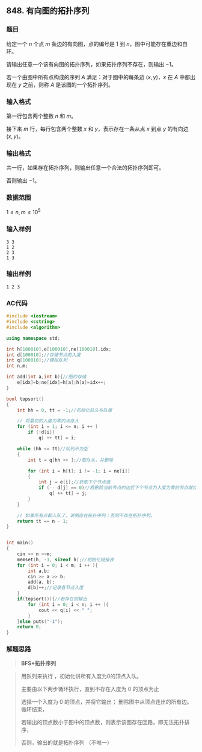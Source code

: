 ##  848. 有向图的拓扑序列

### 题目

给定一个 $n$ 个点 $m$ 条边的有向图，点的编号是 $1$ 到 $n$，图中可能存在重边和自环。

请输出任意一个该有向图的拓扑序列，如果拓扑序列不存在，则输出 $−1$。

若一个由图中所有点构成的序列 $A$ 满足：对于图中的每条边 $(x,y)$，$x$ 在 $A$ 中都出现在 $y$ 之前，则称 $A$ 是该图的一个拓扑序列。

### 输入格式

第一行包含两个整数 $n$ 和 $m$。

接下来 $m$ 行，每行包含两个整数 $x$ 和 $y$，表示存在一条从点 $x$ 到点 $y$ 的有向边 $(x,y)$。

### 输出格式

共一行，如果存在拓扑序列，则输出任意一个合法的拓扑序列即可。

否则输出 $−1$。

### 数据范围

$1≤n,m≤10^5$

### 输入样例

```
3 3
1 2
2 3
1 3
```

### 输出样例

```
1 2 3
```

### AC代码

```c++
#include <iostream>
#include <cstring>
#include <algorithm>

using namespace std;

int h[100010],e[100010],ne[100010],idx;
int d[100010];//存储节点的入度
int q[100010];//模拟队列
int n,m;

int add(int a,int b){//图的存储
    e[idx]=b;ne[idx]=h[a];h[a]=idx++;
}

bool topsort()
{
    int hh = 0, tt = -1;//初始化队头与队尾

    // 将最初的入度为零的点存入
    for (int i = 1; i <= n; i ++ )
        if (!d[i])
            q[ ++ tt] = i;

    while (hh <= tt)//队列不为空
    {
        int t = q[hh ++ ];//取队头，并删除

        for (int i = h[t]; i != -1; i = ne[i])
        {
            int j = e[i];//获取下个节点值
            if (-- d[j] == 0)//若删除当前节点的边后下个节点为入度为零的节点就存入队列
                q[ ++ tt] = j;
        }
    }

    // 如果所有点都入队了，说明存在拓扑序列；否则不存在拓扑序列。
    return tt == n - 1;
}


int main()
{
    cin >> n >>m;
    memset(h, -1, sizeof h);//初始化链接表
    for (int i = 0; i < m; i ++ ){
        int a,b;
        cin >> a >> b;
        add(a, b);
        d[b]++;//记录各节点入度
    }
    if(topsort()){//若存在则输出
        for (int i = 0; i < n; i ++ ){
            cout << q[i] << " ";
        }
    }else puts("-1");
    return 0;
}
```

### 解题思路

>**BFS+拓扑序列**

> 用队列来执行 ，初始化讲所有入度为0的顶点入队。
>
> 主要由以下两步循环执行，直到不存在入度为 0 的顶点为止
>
> 选择一个入度为 0 的顶点，并将它输出；
> 删除图中从顶点连出的所有边。
> 循环结束，
>
> 若输出的顶点数小于图中的顶点数，则表示该图存在回路，即无法拓扑排序，
>
> 否则，输出的就是拓扑序列 （不唯一）